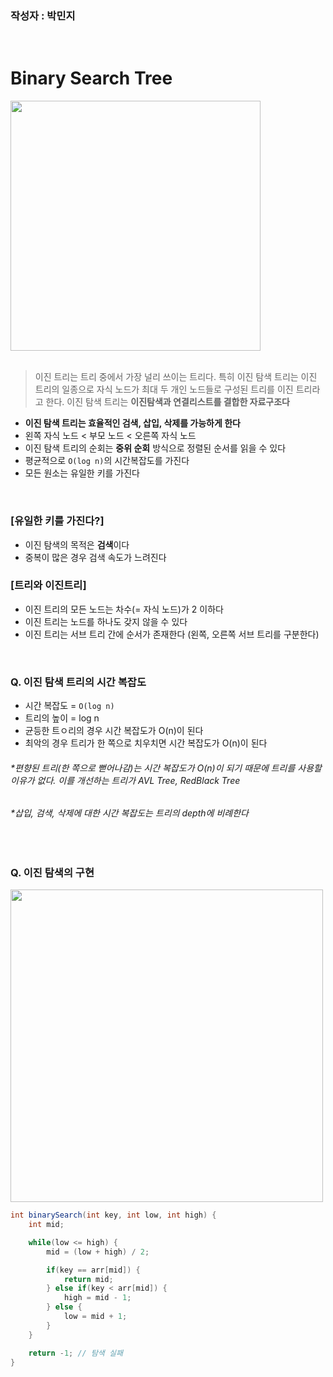 ### 작성자 : 박민지
<br>

# Binary Search Tree
<img width="400" src="https://github.com/user-attachments/assets/cbd7569c-b9ac-439c-9b40-1feb4a2b51aa">
<br><br>

> 이진 트리는 트리 중에서 가장 널리 쓰이는 트리다. 특히 이진 탐색 트리는 이진 트리의 일종으로 자식 노드가 최대 두 개인 노드들로 구성된 트리를 이진 트리라고 한다. 이진 탐색 트리는 **이진탐색과 연결리스트를 결합한 자료구조다**

- **이진 탐색 트리는 효율적인 검색, 삽입, 삭제를 가능하게 한다**
- 왼쪽 자식 노드 < 부모 노드 < 오른쪽 자식 노드
- 이진 탐색 트리의 순회는 **중위 순회** 방식으로 정렬된 순서를 읽을 수 있다
- 평균적으로 `O(log n)`의 시간복잡도를 가진다
- 모든 원소는 유일한 키를 가진다
<br>

### [유일한 키를 가진다?]
- 이진 탐색의 목적은 **검색**이다
- 중복이 많은 경우 검색 속도가 느려진다

### [트리와 이진트리]
- 이진 트리의 모든 노드는 차수(= 자식 노드)가 2 이하다
- 이진 트리는 노드를 하나도 갖지 않을 수 있다
- 이진 트리는 서브 트리 간에 순서가 존재한다 (왼쪽, 오른쪽 서브 트리를 구분한다)
<br>

### Q. 이진 탐색 트리의 시간 복잡도
- 시간 복잡도 = `O(log n)`
- 트리의 높이 = log n
- 균등한 트ㅇ리의 경우 시간 복잡도가 O(n)이 된다
- 최악의 경우 트리가 한 쪽으로 치우치면 시간 복잡도가 O(n)이 된다


###### *편향된 트리(한 쪽으로 뻗어나감)는 시간 복잡도가 O(n)이 되기 때문에 트리를 사용할 이유가 없다. 이를 개선하는 트리가 AVL Tree, RedBlack Tree

###### *삽입, 검색, 삭제에 대한 시간 복잡도는 트리의 depth에 비례한다
<br>

### Q. 이진 탐색의 구현
<img width="500" src="https://github.com/user-attachments/assets/b8ef215b-a909-4f7a-870f-db25a9a7ae24">

```java
int binarySearch(int key, int low, int high) {
	int mid;

	while(low <= high) {
		mid = (low + high) / 2;

		if(key == arr[mid]) {
			return mid;
		} else if(key < arr[mid]) {
			high = mid - 1;
		} else {
			low = mid + 1;
		}
	}

	return -1; // 탐색 실패 
}
```
